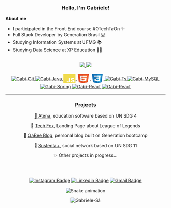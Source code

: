 <h3 align="center">Hello, I'm Gabriele!</h3>

**About me**

- I participated in the Front-End course #OTechTaOn ✨
- Full Stack Developer by Generation Brasil 💻
- Studying Information Systems at UFMG 📚
- Studying Data Science at XP Education 👩‍💻

<br/>

<div align="center">
  <a href="https://github.com/psgabriele">
  <img height="156em" src="https://github-readme-stats.vercel.app/api?username=psgabriele&show_icons=true&theme=default&include_all_commits=true&count_private=true"/>
  <img height="156em" src="https://github-readme-stats.vercel.app/api/top-langs/?username=psgabriele&layout=compact&langs_count=7&theme=default"/>
</div>
<div align="center" style="display: inline_block"><br>
  <img align="center" alt="Gabi-Git" height="30" width="40" src="https://cdn.jsdelivr.net/gh/devicons/devicon/icons/git/git-original.svg" />
  <img align="center" alt="Gabi-Java" height="30" width="40" src="https://cdn.jsdelivr.net/gh/devicons/devicon/icons/java/java-plain.svg" />
  <img align="center" alt="Gabi-Js" height="30" width="40" src="https://raw.githubusercontent.com/devicons/devicon/master/icons/javascript/javascript-plain.svg">
  <img align="center" alt="Gabi-HTML" height="30" width="40" src="https://raw.githubusercontent.com/devicons/devicon/master/icons/html5/html5-original.svg">
  <img align="center" alt="Gabi-CSS" height="30" width="40" src="https://raw.githubusercontent.com/devicons/devicon/master/icons/css3/css3-original.svg">
  <img align="center" alt="Gabi-Ts" height="30" width="40" src="https://cdn.jsdelivr.net/gh/devicons/devicon/icons/typescript/typescript-original.svg" />
  <img align="center" alt="Gabi-MySQL" height="30" width="40" src="https://cdn.jsdelivr.net/gh/devicons/devicon/icons/mysql/mysql-plain.svg" />
  <img align="center" alt="Gabi-Spring" height="30" width="40" src="https://cdn.jsdelivr.net/gh/devicons/devicon/icons/spring/spring-original.svg" />
  <img align="center" alt="Gabi-React" height="30" width="40" src="https://cdn.jsdelivr.net/gh/devicons/devicon/icons/react/react-original.svg" />
  <img align="center" alt="Gabi-React" height="30" width="40" src="https://cdn.jsdelivr.net/gh/devicons/devicon/icons/materialui/materialui-original.svg" />
</div>
 <hr>
   
 <div align="center">
      <h3>Projects</h3>
      <p>🦉 <a href="https://github.com/andreiflancanova/Atena">Atena</a>, education software based on UN SDG 4</p>
      <p>🦊 <a href="https://github.com/TechFox316/Landing-Page---Tech-Fox">Tech Fox</a>, Landing Page about League of Legends</p>
      <p>🐝 <a href="https://gabee-blog.netlify.app/">GaBee Blog</a>, personal blog built on Generation bootcamp</p>
      <p>🌱 <a href="https://sustentamais.netlify.app/">Sustenta+</a>, social network based on UN SDG 11</p>
     <p>✨ Other projects in progress...</p>
 </div>
 
##
<br>
<div align="center">
 
 [![Instagram Badge](https://img.shields.io/badge/-@psagabriele-F65A83?style=flat-square&labelColor=F65A83&logo=instagram&logoColor=white&link=https://instagram.com/psgab)](https://instagram.com/psagabriele)
[![Linkedin Badge](https://img.shields.io/badge/-Gabriele%20Sá-0078AA?style=flat-square&logo=Linkedin&logoColor=white&link=https://www.linkedin.com/in/gabriele-s%C3%A1/)](https://www.linkedin.com/in/gabriele-s%C3%A1/) 
[![Gmail Badge](https://img.shields.io/badge/-gabrielepinheirosa@gmail.com-EA5C2B?style=flat-square&logo=Gmail&logoColor=white&link=mailto:gabrielepinheirosa@gmail.com)](mailto:gabrielepinheirosa@gmail.com)
    
</div>

<div align="center">
    
  ![Snake animation](https://github.com/psgabriele/psgabriele/blob/output/github-contribution-grid-snake.svg)
    
</div>

<p align="center"> <img src="https://komarev.com/ghpvc/?username=psgabriele&color=D67D3E" alt="Gabriele-Sá" /> </p>
